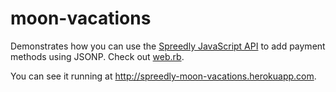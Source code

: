 moon-vacations
==============

Demonstrates how you can use the [Spreedly JavaScript API](https://docs.spreedly.com/guides/adding-payment-methods/javascript/) to add payment methods using JSONP. Check out [web.rb](/web.rb).

You can see it running at http://spreedly-moon-vacations.herokuapp.com.
